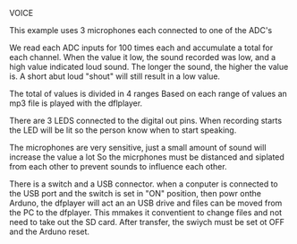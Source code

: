 
VOICE

This example uses 3 microphones each connected to one of the ADC's


We read each  ADC inputs for 100 times each and accumulate a total for each channel.
When the value it low, the sound recorded was low, and a high value indicated loud sound.
The longer the sound, the higher the value is. A short abut loud "shout" will still result in a low value.

The total of values is divided in 4 ranges
Based on each range of values an mp3 file is played with the dflplayer.

There are 3 LEDS connected to the digital out pins. When recording starts the LED
will be lit so the person know when to start speaking.

The microphones are very sensitive, just a small amount of sound will increase the value a lot
So the micrphones must be distanced and siplated from each other to prevent sounds to influence each other.


There is a switch and a USB connector. when a conputer is connected to the USB port and the switch is set in "ON" position, then powr onthe Arduno, the dfplayer will act an an USB drive and files can be moved from the PC to the dfplayer. 
This mmakes it conventient to change files and not need to take out the SD card.  After transfer, the swiych must be set ot OFF and the Arduno reset.



